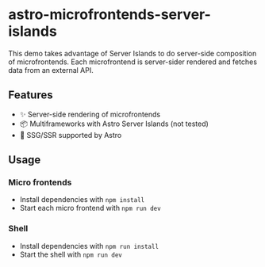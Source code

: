 # astro-microfrontends-server-islands

This demo takes advantage of Server Islands to do server-side composition of microfrontends. Each microfrontend is server-sider rendered
and fetches data from an external API.

## Features

- ✨ Server-side rendering of microfrontends
- 📦 Multiframeworks with Astro Server Islands (not tested)
- 🚀 SSG/SSR supported by Astro

## Usage

### Micro frontends

- Install dependencies with `npm install`
- Start each micro frontend with `npm run dev`

### Shell

- Install dependencies with `npm run install`
- Start the shell with `npm run dev`